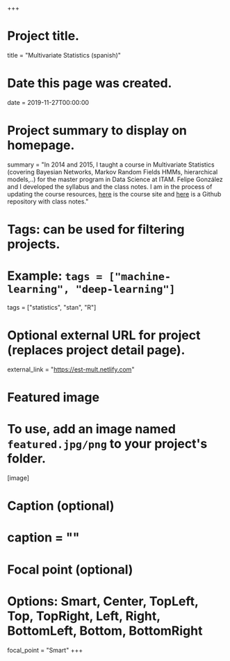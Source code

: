 +++
# Project title.
title = "Multivariate Statistics (spanish)"

# Date this page was created.
date = 2019-11-27T00:00:00

# Project summary to display on homepage.
summary = "In 2014 and 2015, I taught a course in Multivariate Statistics (covering Bayesian Networks, Markov Random Fields HMMs, hierarchical models,..) for the master program in Data Science  at ITAM. Felipe González and I developed the syllabus and the class notes. I am in the process of updating the course resources, [here](https://est-mult.netlify.com) is the course site and [here](https://github.com/tereom/est-multivariada) is a Github repository with class notes."

# Tags: can be used for filtering projects.
# Example: `tags = ["machine-learning", "deep-learning"]`
tags = ["statistics", "stan", "R"]

# Optional external URL for project (replaces project detail page).
external_link = "https://est-mult.netlify.com"

# Featured image
# To use, add an image named `featured.jpg/png` to your project's folder. 
[image]
  # Caption (optional)
  # caption = ""

  # Focal point (optional)
  # Options: Smart, Center, TopLeft, Top, TopRight, Left, Right, BottomLeft, Bottom, BottomRight
  focal_point = "Smart"
+++
